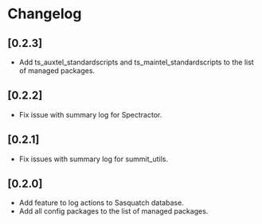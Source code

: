 # Changelog

## [0.2.3]

- Add ts_auxtel_standardscripts and ts_maintel_standardscripts to the list of managed packages.

## [0.2.2]

- Fix issue with summary log for Spectractor.

## [0.2.1]

- Fix issues with summary log for summit_utils.

## [0.2.0]

- Add feature to log actions to Sasquatch database.
- Add all config packages to the list of managed packages.

